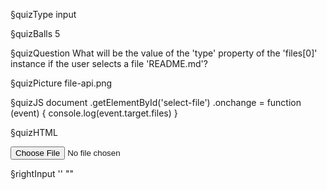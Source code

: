 §quizType
input

§quizBalls
5


§quizQuestion
What will be the value of the 'type' property of the 'files[0]' instance if the user selects a file 'README.md'?


§quizPicture
file-api.png


§quizJS
document
  .getElementById('select-file')
  .onchange = function (event) {
    console.log(event.target.files)
  }



§quizHTML
<body>
  <input type="file" id="select-file"/>
</body>


§rightInput
''
""
